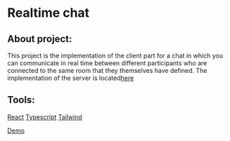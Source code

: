 # Realtime chat

## About project:

This project is the implementation of the client part for a chat in which you can communicate in real time between different participants who are connected to the same room that they themselves have defined.  The implementation of the server is located[here](https://github.com/Sergey-Shar/realtime-chat-server)

## Tools:
[React](https://ru.reactjs.org/)
[Typescript](https://www.typescriptlang.org/)
[Tailwind](https://tailwindcss.com/)



[Demo](https://sergey-realtime-chat.herokuapp.com/)
